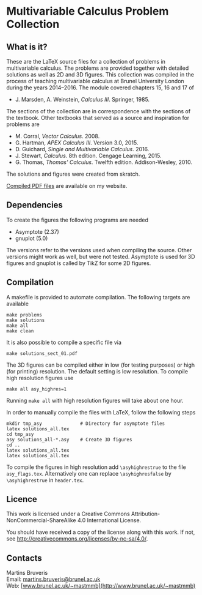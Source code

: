 Multivariable Calculus Problem Collection
=========================================

What is it?
-----------

These are the LaTeX source files for a collection of problems in multivariable calculus. The problems are provided together with detailed solutions as well as 2D and 3D figures. This collection was compiled in the process of teaching multivariable calculus at Brunel University London during the years 2014&ndash;2016. The module covered chapters 15, 16 and 17 of

* J. Marsden, A. Weinstein, *Calculus III*. Springer, 1985.

The sections of the collection are in correspondence with the sections of the textbook. Other textbooks that served as a source and inspiration for problems are

* M. Corral, *Vector Calculus*. 2008.
* G. Hartman, *APEX Calculus III*. Version 3.0, 2015.
* D. Guichard, *Single and Multivariable Calculus*. 2016.
* J. Stewart, *Calculus*. 8th edition. Cengage Learning, 2015.
* G. Thomas, *Thomas' Calculus*. Twelfth edition. Addison-Wesley, 2010.

The solutions and figures were created from skratch.

[Compiled PDF files](http://www.brunel.ac.uk/~mastmmb) are available on my website.

Dependencies
------------

To create the figures the following programs are needed

* Asymptote (2.37)
* gnuplot (5.0)

The versions refer to the versions used when compiling the source. Other versions might work as well, but were not tested. Asymptote is used for 3D figures and gnuplot is called by TikZ for some 2D figures.

Compilation
-----------

A makefile is provided to automate compilation. The following targets are available
```
make problems
make solutions
make all
make clean
```
It is also possible to compile a specific file via
```
make solutions_sect_01.pdf
```
The 3D figures can be compiled either in low (for testing purposes) or high (for printing) resolution. The default setting is low resolution. To compile high resolution figures use
```
make all asy_highres=1
```
Running `make all` with high resolution figures will take about one hour.

In order to manually compile the files with LaTeX, follow the following steps
```
mkdir tmp_asy              # Directory for asymptote files
latex solutions_all.tex
cd tmp_asy
asy solutions_all-*.asy    # Create 3D figures
cd ..
latex solutions_all.tex
latex solutions_all.tex
```
To compile the figures in high resolution add `\asyhighrestrue` to the file `asy_flags.tex`. Alternatively one can replace `\asyhighresfalse` by `\asyhighrestrue` in `header.tex`.

Licence
-------

This work is licensed under a Creative Commons Attribution-NonCommercial-ShareAlike 4.0 International License.

You should have received a copy of the license along with this
work. If not, see <http://creativecommons.org/licenses/by-nc-sa/4.0/>.

Contacts
--------

Martins Bruveris  
Email: martins.bruveris@brunel.ac.uk  
Web: [www.brunel.ac.uk/~mastmmb](http://www.brunel.ac.uk/~mastmmb)

